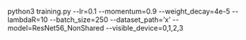 python3 training.py --lr=0.1 --momentum=0.9 --weight_decay=4e-5 --lambdaR=10 --batch_size=250 --dataset_path=’x’ --model=ResNet56_NonShared --visible_device=0,1,2,3